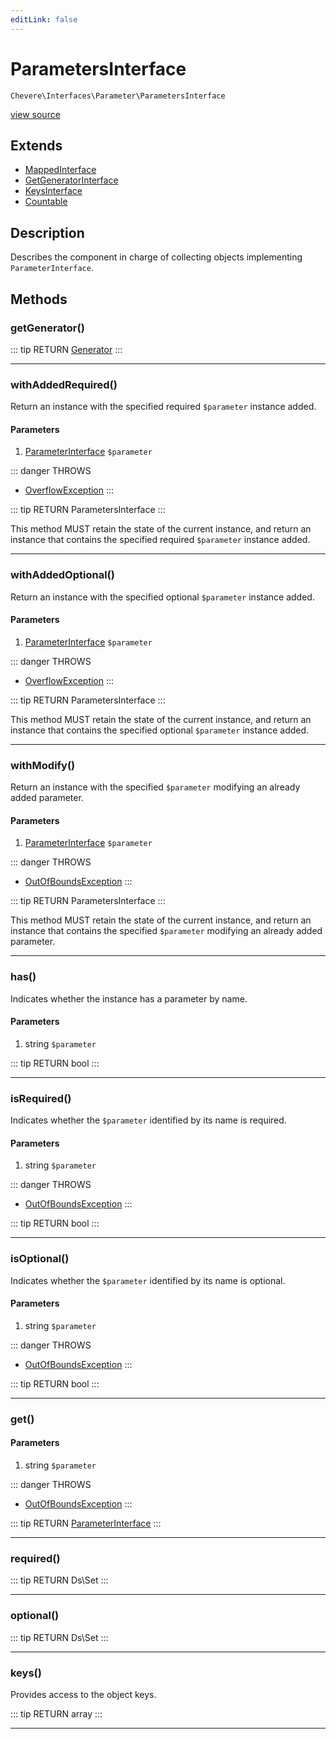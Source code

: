 ```yaml
---
editLink: false
---
```


# ParametersInterface

`Chevere\Interfaces\Parameter\ParametersInterface`

[view source](https://github.com/chevere/chevere/blob/master/src/Chevere/Interfaces/Parameter/ParametersInterface.php)

## Extends

- [MappedInterface](../DataStructures/MappedInterface.md)
- [GetGeneratorInterface](../DataStructures/GetGeneratorInterface.md)
- [KeysInterface](../DataStructures/KeysInterface.md)
- [Countable](https://www.php.net/manual/class.countable)

## Description

Describes the component in charge of collecting objects implementing `ParameterInterface`.

## Methods

### getGenerator()

::: tip RETURN
[Generator](https://www.php.net/manual/class.generator)
:::

---

### withAddedRequired()

Return an instance with the specified required `$parameter` instance added.

#### Parameters

1. [ParameterInterface](./ParameterInterface.md) `$parameter`

::: danger THROWS
- [OverflowException](../../Exceptions/Core/OverflowException.md) 
:::

::: tip RETURN
ParametersInterface
:::

This method MUST retain the state of the current instance, and return
an instance that contains the specified required `$parameter` instance added.

---

### withAddedOptional()

Return an instance with the specified optional `$parameter` instance added.

#### Parameters

1. [ParameterInterface](./ParameterInterface.md) `$parameter`

::: danger THROWS
- [OverflowException](../../Exceptions/Core/OverflowException.md) 
:::

::: tip RETURN
ParametersInterface
:::

This method MUST retain the state of the current instance, and return
an instance that contains the specified optional `$parameter` instance added.

---

### withModify()

Return an instance with the specified `$parameter` modifying an already added parameter.

#### Parameters

1. [ParameterInterface](./ParameterInterface.md) `$parameter`

::: danger THROWS
- [OutOfBoundsException](../../Exceptions/Core/OutOfBoundsException.md) 
:::

::: tip RETURN
ParametersInterface
:::

This method MUST retain the state of the current instance, and return
an instance that contains the specified `$parameter` modifying an already added parameter.

---

### has()

Indicates whether the instance has a parameter by name.

#### Parameters

1. string `$parameter`

::: tip RETURN
bool
:::

---

### isRequired()

Indicates whether the `$parameter` identified by its name is required.

#### Parameters

1. string `$parameter`

::: danger THROWS
- [OutOfBoundsException](../../Exceptions/Core/OutOfBoundsException.md) 
:::

::: tip RETURN
bool
:::

---

### isOptional()

Indicates whether the `$parameter` identified by its name is optional.

#### Parameters

1. string `$parameter`

::: danger THROWS
- [OutOfBoundsException](../../Exceptions/Core/OutOfBoundsException.md) 
:::

::: tip RETURN
bool
:::

---

### get()

#### Parameters

1. string `$parameter`

::: danger THROWS
- [OutOfBoundsException](../../Exceptions/Core/OutOfBoundsException.md) 
:::

::: tip RETURN
[ParameterInterface](./ParameterInterface.md)
:::

---

### required()

::: tip RETURN
Ds\Set
:::

---

### optional()

::: tip RETURN
Ds\Set
:::

---

### keys()

Provides access to the object keys.

::: tip RETURN
array
:::

---
